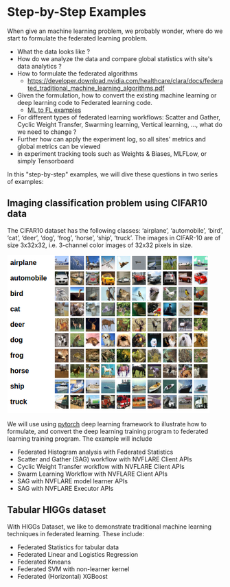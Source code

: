 #  Step-by-Step Examples

When give an machine learning problem, we probably wonder, 
where do we start to formulate the federated learning problem. 

* What the data looks like ?
* How do we analyze the data and compare global statistics with site's data analytics ? 
* How to formulate the federated algorithms
  * https://developer.download.nvidia.com/healthcare/clara/docs/federated_traditional_machine_learning_algorithms.pdf
* Given the formulation, how to convert the existing machine learning or deep learning code to Federated learning code.
  * [ML to FL examples](https://github.com/NVIDIA/NVFlare/blob/main/examples/hello-world/ml-to-fl/README.md)
* For different types of federated learning workflows: Scatter and Gather, Cyclic Weight Transfer, Swarming learning, 
Vertical learning, ..., what do we need to change ?
* Further how can apply the experiment log, so all sites' metrics and global metrics can be viewed 
* in experiment tracking tools such as Weights & Biases, MLFLow, or simply Tensorboard

In this "step-by-step" examples, we will dive these questions in two series of examples: 

## Imaging classification problem using CIFAR10 data

The CIFAR10 dataset has the following classes: ‘airplane’, ‘automobile’, ‘bird’, ‘cat’, ‘deer’, ‘dog’, ‘frog’, ‘horse’, ‘ship’, ‘truck’.
The images in CIFAR-10 are of size 3x32x32, i.e. 3-channel color images of 32x32 pixels in size.
 
![image](cifar10/data/cifar10.png)

We will use using [pytorch](https://pytorch.org/) deep learning framework to illustrate how to formulate, and convert the deep learning training
program to federated learning training program. The example will include

* Federated Histogram analysis with Federated Statistics
* Scatter and Gather (SAG) workflow with NVFLARE Client APIs 
* Cyclic Weight Transfer workflow with NVFLARE Client APIs
* Swarm Learning Workflow with NVFLARE Client APIs
* SAG with NVFLARE model learner APIs
* SAG with NVFLARE Executor APIs


## Tabular HIGGs dataset  

With HIGGs Dataset, we like to demonstrate traditional machine learning techniques in federated learning.
These include: 

* Federated Statistics for tabular data
* Federated Linear and Logistics Regression
* Federated Kmeans
* Federated SVM with non-learner kernel
* Federated (Horizontal) XGBoost
 





